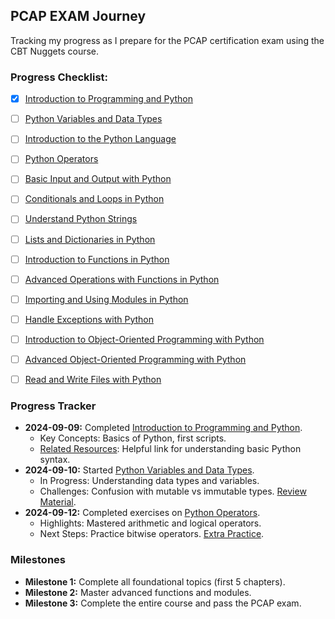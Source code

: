 ## PCAP EXAM Journey
Tracking my progress as I prepare for the PCAP certification exam using the CBT Nuggets course.

### Progress Checklist:
- [x] [Introduction to Programming and Python](01-Introduction-to-Programming-and-Python/)
- [ ] [Python Variables and Data Types](02-Python-Variables-and-Data-Types/)
- [ ] [Introduction to the Python Language](03-Introduction-to-the-Python-Language/)
- [ ] [Python Operators](04-Python-Operators/)
- [ ] [Basic Input and Output with Python](05-Basic-Input-and-Output-with-Python/)
- [ ] [Conditionals and Loops in Python](06-Conditionals-and-Loops-in-Python/)
- [ ] [Understand Python Strings](07-Understand-Python-Strings/)
- [ ] [Lists and Dictionaries in Python](08-Lists-and-Dictionaries-in-Python/)
- [ ] [Introduction to Functions in Python](09-Introduction-to-Functions-in-Python/)
- [ ] [Advanced Operations with Functions in Python](10-Advanced-Operations-with-Functions-in-Python/)
- [ ] [Importing and Using Modules in Python](11-Importing-and-Using-Modules-in-Python/)
- [ ] [Handle Exceptions with Python](12-Handle-Exceptions-with-Python/)
- [ ] [Introduction to Object-Oriented Programming with Python](13-Introduction-to-OOP-with-Python/)
- [ ] [Advanced Object-Oriented Programming with Python](14-Advanced-OOP-with-Python/)
- [ ] [Read and Write Files with Python](15-Read-and-Write-Files-with-Python/)


### Progress Tracker
- **2024-09-09:** Completed [Introduction to Programming and Python](01-Introduction-to-Programming-and-Python/). 
  - Key Concepts: Basics of Python, first scripts.
  - [Related Resources](https://example.com): Helpful link for understanding basic Python syntax.
- **2024-09-10:** Started [Python Variables and Data Types](02-Python-Variables-and-Data-Types/).
  - In Progress: Understanding data types and variables.
  - Challenges: Confusion with mutable vs immutable types. [Review Material](https://example.com).
- **2024-09-12:** Completed exercises on [Python Operators](04-Python-Operators/).
  - Highlights: Mastered arithmetic and logical operators.
  - Next Steps: Practice bitwise operators. [Extra Practice](https://example.com).

### Milestones
- **Milestone 1:** Complete all foundational topics (first 5 chapters).
- **Milestone 2:** Master advanced functions and modules.
- **Milestone 3:** Complete the entire course and pass the PCAP exam.
